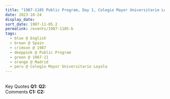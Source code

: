 ```yaml
---
title: "1987-1105 Public Program, Day 1, Colegio Mayor Universitario Loyola, Paseo Juan XXIII, 17, Madrid, Spain"
date: 2023-10-24
display_date: 
sort_date: 1987-11-05.2
permalink: /events/1987-1105-b
tags:
  - blue @ English
  - brown @ Spain
  - crimson @ 1987
  - deeppink @ Public Program
  - green @ 1987-11
  - orange @ Madrid
  - peru @ Colegio Mayor Universitario Loyola
---
```


<br>

<wave-list>
  <list-title color="DarkSeaGreen" width="55">Key Quotes</list-title>
  <list-item color="BlanchedAlmond" width="280"><b>Q1:</b> <i></i></list-item>
  <list-item color="Lavender" width="280"><b>Q2:</b> <i></i></list-item>
</wave-list>

<br>

<wave-list>
  <list-title color="DarkSeaGreen" width="55">Comments</list-title>
  <list-item color="BlanchedAlmond" width="280"><b>C1:</b> <i></i></list-item>
  <list-item color="Lavender" width="280"><b>C2:</b> <i></i></list-item>
</wave-list>